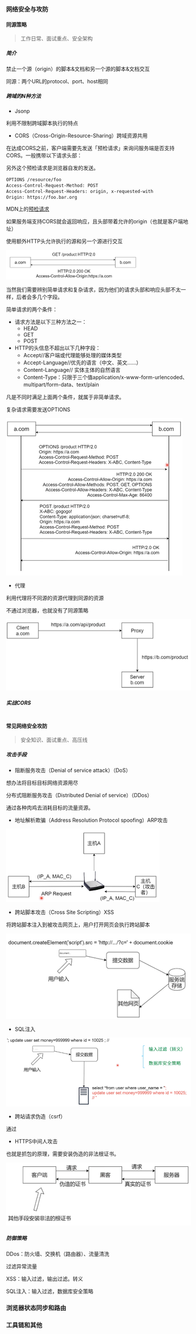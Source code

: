 

### 网络安全与攻防

#### 同源策略

> 工作日常、面试重点、安全架构

##### 简介

禁止一个源（origin）的脚本&文档和另一个源的脚本&文档交互

同源：两个URL的protocol、port、host相同



##### 跨域的N种方法

- Jsonp

利用不限制跨域脚本执行的特点

- CORS（Cross-Origin-Resource-Sharing）跨域资源共用

在达成CORS之前，客户端需要先发送「预检请求」来询问服务端是否支持CORS。一般携带以下请求头部：

另外这个预检请求是浏览器自发的发送。

```
OPTIONS /resource/foo
Access-Control-Request-Method: POST
Access-Control-Request-Headers: origin, x-requested-with
Origin: https://foo.bar.org
```

MDN上的[预检请求](https://developer.mozilla.org/zh-CN/docs/Glossary/Preflight_request)

如果服务端支持CORS就会返回响应，且头部带着允许的origin（也就是客户端地址）

使用额外HTTP头允许执行的源和另一个源进行交互

![简单请求](https://raw.githubusercontent.com/jasonk0/myImage-blog/master/imgs/CORS简单请求.png)

当然我们需要辨别简单请求和复杂请求，因为他们的请求头部和响应头部不太一样，后者会多几个字段。

简单请求的两个条件：

- 请求方法是以下三种方法之一：
  - HEAD
  - GET
  - POST
- HTTP的头信息不超出以下几种字段：
  - Accept//客户端或代理能够处理的媒体类型
  - Accept-Language//优先的语言（中文、英文……）
  - Content-Language// 实体主体的自然语言
  - Content-Type：只限于三个值application/x-www-form-urlencoded、multipart/form-data、text/plain

凡是不同时满足上面两个条件，就属于非简单请求。

复杂请求需要发送OPTIONS

![CORS复杂请求](https://raw.githubusercontent.com/jasonk0/myImage-blog/master/imgs/CORS的复杂请求.png)

- 代理

利用代理将不同源的资源代理到同源的资源

不通过浏览器，也就没有了同源策略

![代理跨域](https://raw.githubusercontent.com/jasonk0/myImage-blog/master/imgs/代理跨域.png)

##### 实战CORS

```javascript
```







#### 常见网络安全攻防

> 安全知识、面试重点、高压线

##### 攻击手段

- 阻断服务攻击（Denial of service attack）（DoS）

想办法将目标目标网络资源用尽

分布式阻断服务攻击（Distributed Denial of service）（DDos）

通过各种肉鸡去消耗目标的流量资源。

- 地址解析欺骗（Address Resolution Protocol spoofing）ARP攻击

![ARP](https://raw.githubusercontent.com/jasonk0/myImage-blog/master/imgs/ARP.png)

- 跨站脚本攻击（Cross Site Scripting）XSS

将跨站脚本注入到被攻击网页上，用户打开网页会执行跨站脚本

![XSS](https://raw.githubusercontent.com/jasonk0/myImage-blog/master/imgs/XSS.png)

- SQL注入

![SQL](https://raw.githubusercontent.com/jasonk0/myImage-blog/master/imgs/SQL注入.png)

- 跨站请求伪造（csrf）

通过

- HTTPS中间人攻击

也就是抓包的原理，需要安装伪造的非法根证书。

![中间人攻击](https://raw.githubusercontent.com/jasonk0/myImage-blog/master/imgs/中间人攻击（抓包）.png)

##### 防御策略

DDos：防火墙、交换机（路由器）、流量清洗

过滤异常流量

XSS：输入过滤，输出过滤。转义

SQL注入：输入过滤，数据库安全策略





### 浏览器状态同步和路由



### 工具链和其他

